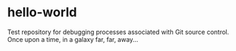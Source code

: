 # hello-world
Test repository for debugging processes associated with Git source control.
Once upon a time, in a galaxy far, far, away...
